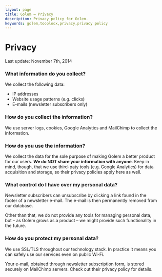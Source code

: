 ```yaml
---
layout: page
title: Golem – Privacy
description: Privacy policy for Golem.
keywords: golem,tooploox,privacy,privacy policy
---
```


# Privacy

Last update: November 7th, 2014

### What information do you collect?

We collect the following data:

* IP addresses
* Website usage patterns (e.g. clicks)
* E-mails (newsletter subscribers only)

### How do you collect the information?

We use server logs, cookies, Google Analytics and MailChimp to collect the
information.

### How do you use the information?

We collect the data for the sole purpose of making Golem a better product for
our users. <strong>We do NOT share your information with anyone</strong>. Keep
in mind, though, that we use third-paty tools (e.g. Google Analytics) for data
acquisition and storage, so their privacy policies apply here as well.

### What control do I have over my personal data?

Newsletter subscribers can unsubscribe by clicking a link found in the footer
of a newsletter e-mail. The e-mail is then permanently removed from our
database.

Other than that, we do not provide any tools for managing personal data, but –
as Golem grows as a product – we might provide such functionality in the
future.

### How do you protect my personal data?

We use SSL/TLS throughout our technology stack. In practice it means you can
safely use our services even on public Wi-Fi.

Your e-mail, obtained through newsletter subscription form, is stored securely
on MailChimp servers. Check out their privacy policy for details.

